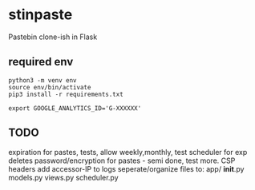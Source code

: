 # stinpaste

Pastebin clone-ish in Flask


## required env
```
python3 -m venv env
source env/bin/activate
pip3 install -r requirements.txt
```

`export GOOGLE_ANALYTICS_ID='G-XXXXXX'`

## TODO 
expiration for pastes, tests, allow weekly,monthly, test scheduler for exp deletes
password/encryption for pastes - semi done, test more. 
CSP headers
add accessor-IP to logs
seperate/organize files to:
app/
  __init__.py
  models.py
  views.py
  scheduler.py

